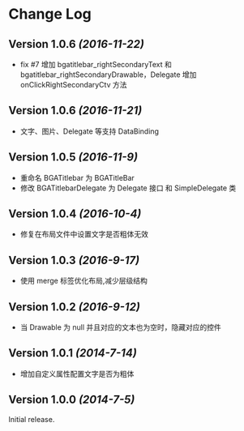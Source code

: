 Change Log
==========

Version 1.0.6 *(2016-11-22)*
----------------------------

- fix #7 增加 bgatitlebar_rightSecondaryText 和 bgatitlebar_rightSecondaryDrawable，Delegate 增加 onClickRightSecondaryCtv 方法

Version 1.0.6 *(2016-11-21)*
----------------------------

- 文字、图片、Delegate 等支持 DataBinding

Version 1.0.5 *(2016-11-9)*
----------------------------

- 重命名 BGATitlebar 为 BGATitleBar
- 修改 BGATitlebarDelegate 为 Delegate 接口 和 SimpleDelegate 类

Version 1.0.4 *(2016-10-4)*
----------------------------

- 修复在布局文件中设置文字是否粗体无效

Version 1.0.3 *(2016-9-17)*
----------------------------

- 使用 merge 标签优化布局,减少层级结构

Version 1.0.2 *(2016-9-12)*
----------------------------

- 当 Drawable 为 null 并且对应的文本也为空时，隐藏对应的控件

Version 1.0.1 *(2014-7-14)*
----------------------------

- 增加自定义属性配置文字是否为粗体

Version 1.0.0 *(2014-7-5)*
----------------------------

Initial release.
